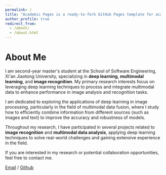 ```yaml
---
permalink: /
title: "Academic Pages is a ready-to-fork GitHub Pages template for academic personal websites"
author_profile: true
redirect_from: 
  - /about/
  - /about.html
---
```


# About Me

I am second-year master's student at the School of Software Engineering, Xi'an Jiaotong University, specializing in **deep learning**, **multimodal learning**, and **image recognition**. My primary research interests focus on leveraging deep learning techniques to process and integrate multimodal data to enhance performance in image analysis and recognition tasks.

I am dedicated to exploring the applications of deep learning in image processing, particularly in the field of multimodal data fusion, where I study how to efficiently combine information from different sources (such as images and text) to improve the accuracy and robustness of models.

Throughout my research, I have participated in several projects related to **image recognition** and **multimodal data analysis**, applying deep learning techniques to solve real-world challenges and gaining extensive experience in the field.

If you are interested in my research or potential collaboration opportunities, feel free to contact me.

[Email](15829901729@stu.xjtu.edu.cn) / [Github](https://github.com/NattyLianJc)
